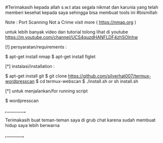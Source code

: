 #Terimakasih kepada allah s.w.t atas segala nikmat dan karunia yang telah memberi kesehat kepada saya sehingga bisa membuat tools ini
#bismillah

Note : Port Scanning Not a Crime visit more ( https://nmap.org )

untuk lebih banyak video dan tutorial tolong lihat di youtube https://m.youtube.com/channel/UCS4quzdHANFLDF4zhSOlnhw

[!] persyaratan/requirements :

$ apt-get install nmap
$ apt-get install figlet

[*] instalasi/installation :

$ apt-get install git
$ git clone https://github.com/silverhat007/termux-wordpresscan
$ cd termux-webscan
$ ./install.sh or sh install.sh

[*] untuk menjalankan/for running script

$ wordpresscan <Enter>

___________,_________________________________,_____________

Terimakasih buat teman-teman saya di grub chat 
karena sudah membuat hidup saya lebih berwarna

___________,_________________________________,______________
